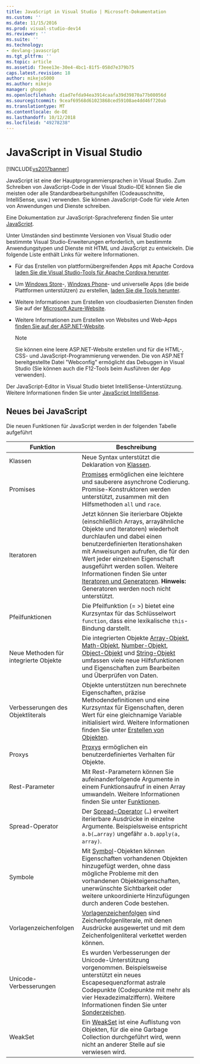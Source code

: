 ```yaml
---
title: JavaScript in Visual Studio | Microsoft-Dokumentation
ms.custom: ''
ms.date: 11/15/2016
ms.prod: visual-studio-dev14
ms.reviewer: ''
ms.suite: ''
ms.technology:
- devlang-javascript
ms.tgt_pltfrm: ''
ms.topic: article
ms.assetid: f3eee13e-30e4-4bc1-81f5-058d7e379b75
caps.latest.revision: 18
author: mikejo5000
ms.author: mikejo
manager: ghogen
ms.openlocfilehash: d1ad7efda94ea3914caafa39d39870a77b08056d
ms.sourcegitcommit: 9ceaf69568d61023868ced59108ae4dd46f720ab
ms.translationtype: MT
ms.contentlocale: de-DE
ms.lasthandoff: 10/12/2018
ms.locfileid: "49278238"
---
```

# <a name="javascript-in-visual-studio"></a>JavaScript in Visual Studio
[!INCLUDE[vs2017banner](../includes/vs2017banner.md)]

JavaScript ist eine der Hauptprogrammiersprachen in Visual Studio. Zum Schreiben von JavaScript-Code in der Visual Studio-IDE können Sie die meisten oder alle Standardbearbeitungshilfen (Codeausschnitte, IntelliSense, usw.) verwenden. Sie können JavaScript-Code für viele Arten von Anwendungen und Dienste schreiben.  
  
 Eine Dokumentation zur JavaScript-Sprachreferenz finden Sie unter [JavaScript](http://msdn.microsoft.com/library/d1et7k7c\(v=vs.94\).aspx).  
  
 Unter Umständen sind bestimmte Versionen von Visual Studio oder bestimmte Visual Studio-Erweiterungen erforderlich, um bestimmte Anwendungstypen und Dienste mit HTML und JavaScript zu entwickeln. Die folgende Liste enthält Links für weitere Informationen.  
  
-   Für das Erstellen von plattformübergreifenden Apps mit Apache Cordova [laden Sie die Visual Studio-Tools für Apache Cordova herunter](http://go.microsoft.com/fwlink/p/?LinkId=397606).  
  
-   Um [Windows Store](http://dev.windows.com/develop)-, [Windows Phone](http://dev.windows.com/develop)- und universelle Apps (die beide Plattformen unterstützen) zu erstellen, [laden Sie die Tools herunter](http://dev.windows.com/en-us/develop/downloads).  
  
-   Weitere Informationen zum Erstellen von cloudbasierten Diensten finden Sie auf der [Microsoft Azure-Website](http://azure.microsoft.com/documentation/).  
  
-   Weitere Informationen zum Erstellen von Websites und Web-Apps [finden Sie auf der ASP.NET-Website](http://www.asp.net/get-started/websites).  
  
    > [!NOTE]
    >  Sie können eine leere ASP.NET-Website erstellen und für die HTML-, CSS- und JavaScript-Programmierung verwenden. Die von ASP.NET bereitgestellte Datei "Webconfig" ermöglicht das Debuggen in Visual Studio (Sie können auch die F12-Tools beim Ausführen der App verwenden).  
  
 Der JavaScript-Editor in Visual Studio bietet IntelliSense-Unterstützung. Weitere Informationen finden Sie unter [JavaScript IntelliSense](../ide/javascript-intellisense.md).  
  
## <a name="whats-new-in-javascript"></a>Neues bei JavaScript  
 Die neuen Funktionen für JavaScript werden in der folgenden Tabelle aufgeführt  
  
|Funktion|Beschreibung|  
|-------------|-----------------|  
|Klassen|Neue Syntax unterstützt die Deklaration von [Klassen](~/E:/Repos/visualstudio-docs-pr/scripting-docs/javascript/reference/class-statement-javascript.md).|  
|Promises|[Promises](~/E:/Repos/visualstudio-docs-pr/scripting-docs/javascript/reference/promise-object-javascript.md) ermöglichen eine leichtere und sauberere asynchrone Codierung. Promise-Konstruktoren werden unterstützt, zusammen mit den Hilfsmethoden `all` und `race`.|  
|Iteratoren|Jetzt können Sie iterierbare Objekte (einschließlich Arrays, arrayähnliche Objekte und Iteratoren) wiederholt durchlaufen und dabei einen benutzerdefinierten Iterationshaken mit Anweisungen aufrufen, die für den Wert jeder einzelnen Eigenschaft ausgeführt werden sollen. Weitere Informationen finden Sie unter [Iteratoren und Generatoren](~/E:/Repos/visualstudio-docs-pr/scripting-docs/javascript/advanced/iterators-and-generators-javascript.md). **Hinweis:** Generatoren werden noch nicht unterstützt.|  
|Pfeilfunktionen|Die Pfeilfunktion (= >) bietet eine Kurzsyntax für das Schlüsselwort `function`, dass eine lexikalische `this`-Bindung darstellt.|  
|Neue Methoden für integrierte Objekte|Die integrierten Objekte [Array-Objekt](~/E:/Repos/visualstudio-docs-pr/scripting-docs/javascript/reference/array-object-javascript.md), [Math-Objekt](~/E:/Repos/visualstudio-docs-pr/scripting-docs/javascript/reference/math-object-javascript.md), [Number-Objekt](~/E:/Repos/visualstudio-docs-pr/scripting-docs/javascript/reference/number-object-javascript.md), [Object-Objekt](~/E:/Repos/visualstudio-docs-pr/scripting-docs/javascript/reference/object-object-javascript.md) und [String-Objekt](~/E:/Repos/visualstudio-docs-pr/scripting-docs/javascript/reference/string-object-javascript.md) umfassen viele neue Hilfsfunktionen und Eigenschaften zum Bearbeiten und Überprüfen von Daten.|  
|Verbesserungen des Objektliterals|Objekte unterstützen nun berechnete Eigenschaften, präzise Methodendefinitionen und eine Kurzsyntax für Eigenschaften, deren Wert für eine gleichnamige Variable initialisiert wird. Weitere Informationen finden Sie unter [Erstellen von Objekten](~/E:/Repos/visualstudio-docs-pr/scripting-docs/javascript/creating-objects-javascript.md).|  
|Proxys|[Proxys](~/E:/Repos/visualstudio-docs-pr/scripting-docs/javascript/reference/proxy-object-javascript.md) ermöglichen ein benutzerdefiniertes Verhalten für Objekte.|  
|Rest-Parameter|Mit Rest-Parametern können Sie aufeinanderfolgende Argumente in einem Funktionsaufruf in einen Array umwandeln. Weitere Informationen finden Sie unter [Funktionen](~/E:/Repos/visualstudio-docs-pr/scripting-docs/javascript/functions-javascript.md).|  
|Spread-Operator|Der [Spread-Operator](~/E:/Repos/visualstudio-docs-pr/scripting-docs/javascript/reference/spread-operator-decrement-dot-dot-dot-javascript.md) (`…`) erweitert iterierbare Ausdrücke in einzelne Argumente. Beispielsweise entspricht `a.b(…array)` ungefähr `a.b.apply(a, array)`.|  
|Symbole|Mit [Symbol](~/E:/Repos/visualstudio-docs-pr/scripting-docs/javascript/reference/symbol-object-javascript.md)-Objekten können Eigenschaften vorhandenen Objekten hinzugefügt werden, ohne dass mögliche Probleme mit den vorhandenen Objekteigenschaften, unerwünschte Sichtbarkeit oder weitere unkoordinierte Hinzufügungen durch anderen Code bestehen.|  
|Vorlagenzeichenfolgen|[Vorlagenzeichenfolgen](~/E:/Repos/visualstudio-docs-pr/scripting-docs/javascript/advanced/template-strings-javascript.md) sind Zeichenfolgenliterale, mit denen Ausdrücke ausgewertet und mit dem Zeichenfolgenliteral verkettet werden können.|  
|Unicode-Verbesserungen|Es wurden Verbesserungen der Unicode-Unterstützung vorgenommen. Beispielsweise unterstützt ein neues Escapesequenzformat astrale Codepunkte (Codepunkte mit mehr als vier Hexadezimalziffern). Weitere Informationen finden Sie unter [Sonderzeichen](~/E:/Repos/visualstudio-docs-pr/scripting-docs/javascript/advanced/special-characters-javascript.md).|  
|WeakSet|Ein [WeakSet](~/E:/Repos/visualstudio-docs-pr/scripting-docs/javascript/reference/weakset-object-javascript.md) ist eine Auflistung von Objekten, für die eine Garbage Collection durchgeführt wird, wenn nicht an anderer Stelle auf sie verwiesen wird.|

